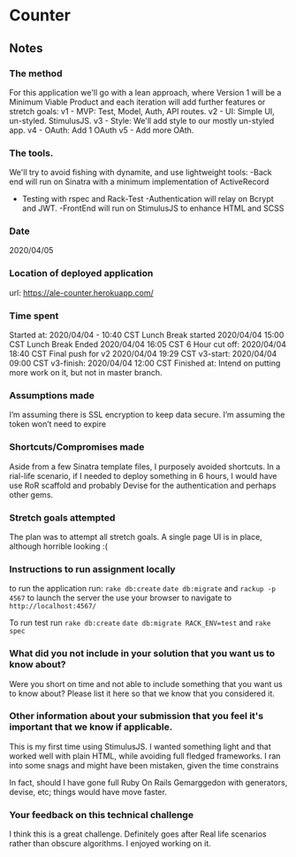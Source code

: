 # Counter

## Notes

### The method

For this application we'll go with a lean approach, where Version 1 will be a Minimum Viable Product and each iteration will add further features or stretch goals:
v1 - MVP: Test, Model, Auth, API routes.
v2 - UI: Simple UI, un-styled. StimulusJS.
v3 - Style: We'll add style to our mostly un-styled app.
v4 - OAuth: Add 1 OAuth
v5 - Add more OAth.

### The tools.

We'll try to avoid fishing with dynamite, and use lightweight tools:
-Back end will run on Sinatra with a minimum implementation of ActiveRecord
- Testing with rspec and Rack-Test 
-Authentication will relay on Bcrypt and JWT.
-FrontEnd will run on StimulusJS to enhance HTML and SCSS

### Date
2020/04/05

### Location of deployed application
url: https://ale-counter.herokuapp.com/

### Time spent
Started at: 2020/04/04 - 10:40 CST
Lunch Break started 2020/04/04 15:00 CST
Lunch Break Ended 2020/04/04 16:05 CST
6 Hour cut off: 2020/04/04 18:40 CST
Final push for v2 2020/04/04 19:29 CST
v3-start: 2020/04/04 09:00 CST
v3-finish: 2020/04/04 12:00 CST
Finished at: Intend on putting more work on it, but not in master branch.

### Assumptions made
I’m assuming there is SSL encryption to keep data secure.
I’m assuming the token won’t need to expire

### Shortcuts/Compromises made

Aside from a few Sinatra template files, I purposely avoided shortcuts. In a rial-life scenario, if I needed to deploy something in 6 hours, I would have use RoR scaffold and probably Devise for the authentication and perhaps other gems.

### Stretch goals attempted
The plan was to attempt all stretch goals.
A single page UI is in place, although horrible looking :(

### Instructions to run assignment locally

to run the application run:
`rake db:create`
`date db:migrate`
and 
`rackup -p 4567`
to launch the server
the use your browser to navigate to
`http://localhost:4567/`

To run test run
`rake db:create`
`date db:migrate RACK_ENV=test`
and 
`rake spec`

### What did you not include in your solution that you want us to know about?
Were you short on time and not able to include something that you want us to know
about? Please list it here so that we know that you considered it.

### Other information about your submission that you feel it's important that we know if applicable.

This is my first time using StimulusJS. I wanted something light and that worked well with plain HTML, while avoiding full fledged frameworks. I ran into some snags and might have been mistaken, given the time constrains

In fact, should I have gone full Ruby On Rails Gemarggedon with generators, devise, etc; things would have move faster. 

### Your feedback on this technical challenge

I think this is a great challenge. Definitely goes after Real life scenarios rather than obscure algorithms. I enjoyed working on it.